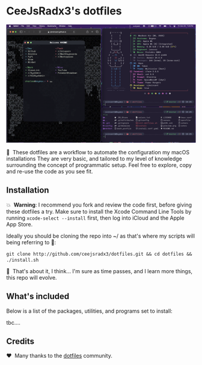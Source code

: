 # CeeJsRadx3's dotfiles

![Dotfiles preview](https://raw.githubusercontent.com/ceejsradx3/dotfiles/master/preview.png)

🤗 &nbsp;These dotfiles are a workflow to automate the configuration my macOS installations They are very basic, and tailored to my level of knowledge surrounding the concept of programmatic setup. Feel free to explore, copy and re-use the code as you see fit.

## Installation

💥 &nbsp;**Warning**: I recommend you fork and review the code first, before giving these dotfiles
a try. Make sure to install the Xcode Command Line Tools by running
`xcode-select --install` first, then log into iCloud and the Apple App Store.

Ideally you should be cloning the repo into ~/ as that's where my scripts will being referring to 🤖:

    git clone http://github.com/ceejsradx3/dotfiles.git && cd dotfiles && ./install.sh

🤔 &nbsp;That's about it, I think... I'm sure as time passes, and I learn more things, this repo will evolve.

## What's included

Below is a list of the packages, utilities, and programs set to install:

tbc....

## Credits

❤️ &nbsp;Many thanks to the [dotfiles](https://dotfiles.github.io/) community.
